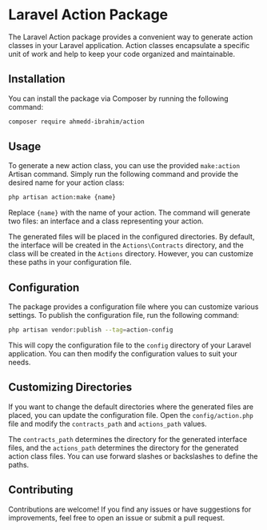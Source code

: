 # Laravel Action Package

The Laravel Action package provides a convenient way to generate action classes in your Laravel application. Action classes encapsulate a specific unit of work and help to keep your code organized and maintainable.

## Installation

You can install the package via Composer by running the following command:

```bash
composer require ahmedd-ibrahim/action
```

## Usage

To generate a new action class, you can use the provided `make:action` Artisan command. Simply run the following command and provide the desired name for your action class:

```bash
php artisan action:make {name}
```

Replace `{name}` with the name of your action. The command will generate two files: an interface and a class representing your action.

The generated files will be placed in the configured directories. By default, the interface will be created in the `Actions\Contracts` directory, and the class will be created in the `Actions` directory. However, you can customize these paths in your configuration file.

## Configuration

The package provides a configuration file where you can customize various settings. To publish the configuration file, run the following command:

```bash
php artisan vendor:publish --tag=action-config
```
This will copy the configuration file to the `config` directory of your Laravel application. You can then modify the configuration values to suit your needs.

## Customizing Directories

If you want to change the default directories where the generated files are placed, you can update the configuration file. Open the `config/action.php` file and modify the `contracts_path` and `actions_path` values.

The `contracts_path` determines the directory for the generated interface files, and the `actions_path` determines the directory for the generated action class files. You can use forward slashes or backslashes to define the paths.

## Contributing

Contributions are welcome! If you find any issues or have suggestions for improvements, feel free to open an issue or submit a pull request.

